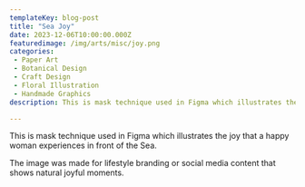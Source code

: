 ```yaml
---
templateKey: blog-post
title: "Sea Joy"
date: 2023-12-06T10:00:00.000Z
featuredimage: /img/arts/misc/joy.png
categories:
 - Paper Art
 - Botanical Design
 - Craft Design
 - Floral Illustration
 - Handmade Graphics
description: This is mask technique used in Figma which illustrates the joy that a happy woman experiences in front of the Sea.

---
```


This is mask technique used in Figma which illustrates the joy that a happy woman experiences in front of the Sea.

The image was made for lifestyle branding or social media content that shows natural joyful moments.
